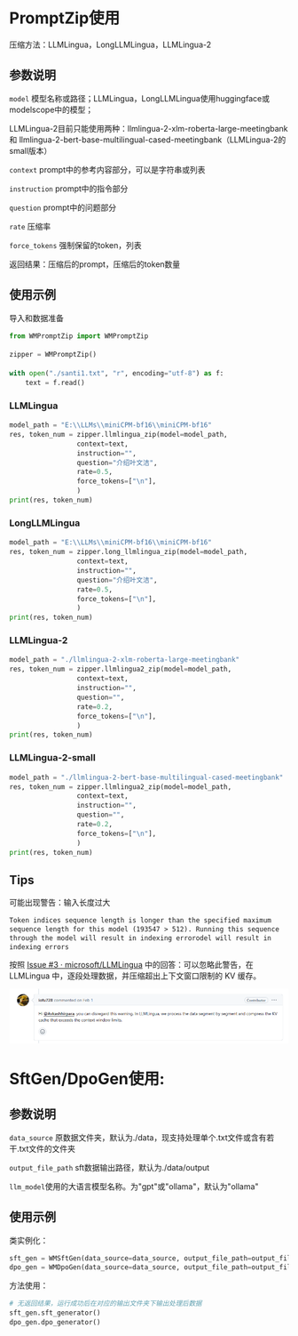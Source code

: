 # PromptZip使用

压缩方法：LLMLingua，LongLLMLingua，LLMLingua-2

## 参数说明

`model` 模型名称或路径；LLMLingua，LongLLMLingua使用huggingface或modelscope中的模型；

LLMLingua-2目前只能使用两种：llmlingua-2-xlm-roberta-large-meetingbank 和 llmlingua-2-bert-base-multilingual-cased-meetingbank（LLMLingua-2的small版本）

`context` prompt中的参考内容部分，可以是字符串或列表

`instruction` prompt中的指令部分

`question` prompt中的问题部分

`rate` 压缩率

`force_tokens` 强制保留的token，列表

返回结果：压缩后的prompt，压缩后的token数量

## 使用示例

导入和数据准备

```python
from WMPromptZip import WMPromptZip

zipper = WMPromptZip()

with open("./santi1.txt", "r", encoding="utf-8") as f:
    text = f.read()
```

### LLMLingua

```python
model_path = "E:\\LLMs\\miniCPM-bf16\\miniCPM-bf16"
res, token_num = zipper.llmlingua_zip(model=model_path, 
                 context=text,
                 instruction="",
                 question="介绍叶文洁",
                 rate=0.5,
                 force_tokens=["\n"],
                 )
print(res, token_num)
```

### LongLLMLingua

```python
model_path = "E:\\LLMs\\miniCPM-bf16\\miniCPM-bf16"
res, token_num = zipper.long_llmlingua_zip(model=model_path, 
                 context=text,
                 instruction="",
                 question="介绍叶文洁",
                 rate=0.5,
                 force_tokens=["\n"],
                 )
print(res, token_num)
```

### LLMLingua-2

```python
model_path = "./llmlingua-2-xlm-roberta-large-meetingbank"
res, token_num = zipper.llmlingua2_zip(model=model_path, 
                 context=text,
                 instruction="",
                 question="",
                 rate=0.2,
                 force_tokens=["\n"],
                 )
print(res, token_num)
```

### LLMLingua-2-small

```python
model_path = "./llmlingua-2-bert-base-multilingual-cased-meetingbank"
res, token_num = zipper.llmlingua2_zip(model=model_path, 
                 context=text,
                 instruction="",
                 question="",
                 rate=0.2,
                 force_tokens=["\n"],
                 )
print(res, token_num)
```

## Tips

可能出现警告：输入长度过大

```
Token indices sequence length is longer than the specified maximum sequence length for this model (193547 > 512). Running this sequence through the model will result in indexing errorodel will result in indexing errors
```

按照 [Issue #3 · microsoft/LLMLingua](https://github.com/microsoft/LLMLingua/issues/3) 中的回答：可以忽略此警告，在 LLMLingua 中，逐段处理数据，并压缩超出上下文窗口限制的 KV 缓存。

![](./images/issue.png)



# SftGen/DpoGen使用:

## 参数说明

`data_source` 原数据文件夹，默认为./data，现支持处理单个.txt文件或含有若干.txt文件的文件夹

 `output_file_path` sft数据输出路径，默认为./data/output

`llm_model`使用的大语言模型名称。为"gpt"或"ollama"，默认为"ollama"

## 使用示例

类实例化：

```python
sft_gen = WMSftGen(data_source=data_source, output_file_path=output_file_path, llm_model=llm_model)
dpo_gen = WMDpoGen(data_source=data_source, output_file_path=output_file_path, llm_model=llm_model)
```

方法使用：

```python
# 无返回结果，运行成功后在对应的输出文件夹下输出处理后数据
sft_gen.sft_generator()
dpo_gen.dpo_generator()
```

